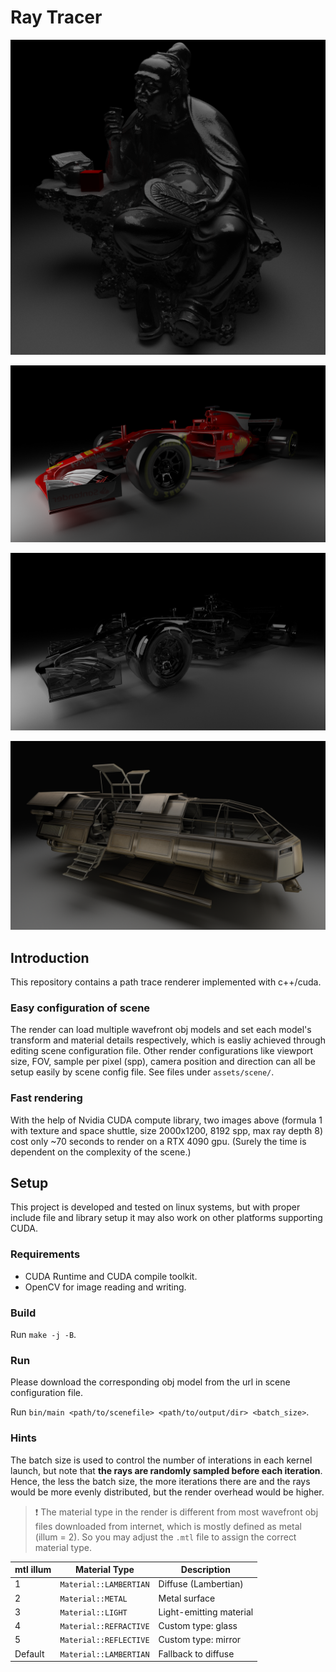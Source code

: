 # Ray Tracer

![luyu](figures/scene_luyu-output.png)

![formula1-texture](figures/scene_formula1-output.png)

![formula1-glass](figures/scene_formula1-output-refractive.png)

![space-shuttle](figures/scene_shuttle-output.png)

## Introduction

This repository contains a path trace renderer implemented with c++/cuda.

### Easy configuration of scene

The render can load multiple wavefront obj models and set each model's transform and material details respectively, which is easliy achieved through editing scene configuration file. Other render configurations like viewport size, FOV, sample per pixel (spp), camera position and direction can all be setup easily by scene config file. See files under `assets/scene/`.

### Fast rendering

With the help of Nvidia CUDA compute library, two images above (formula 1 with texture and space shuttle, size 2000x1200, 8192 spp, max ray depth 8) cost only ~70 seconds to render on a RTX 4090 gpu. (Surely the time is dependent on the complexity of the scene.)

## Setup

This project is developed and tested on linux systems, but with proper include file and library setup it may also work on other platforms supporting CUDA.

### Requirements

- CUDA Runtime and CUDA compile toolkit.
- OpenCV for image reading and writing.

### Build

Run `make -j -B`.

### Run

Please download the corresponding obj model from the url in scene configuration file.

Run `bin/main <path/to/scenefile> <path/to/output/dir> <batch_size>`. 

### Hints

The batch size is used to control the number of interations in each kernel launch, but note that **the rays are randomly sampled before each iteration**. Hence, the less the batch size, the more iterations there are and the rays would be more evenly distributed, but the render overhead would be higher.

> ❗️ The material type in the render is different from most wavefront obj files downloaded from internet, which is mostly defined as metal (illum = 2). So you may adjust the `.mtl` file to assign the correct material type.

| **mtl illum** | **Material Type**      | **Description**          |
|---------------|------------------------|--------------------------|
| 1             | `Material::LAMBERTIAN` | Diffuse (Lambertian)     |
| 2             | `Material::METAL`      | Metal surface            |
| 3             | `Material::LIGHT`      | Light-emitting material  |
| 4             | `Material::REFRACTIVE` | Custom type: glass       |
| 5             | `Material::REFLECTIVE` | Custom type: mirror      |
| Default       | `Material::LAMBERTIAN` | Fallback to diffuse      |